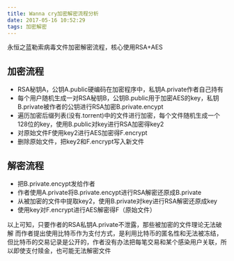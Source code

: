 ```yaml
---
title: Wanna cry加密解密流程分析
date: 2017-05-16 10:52:29
tags: 加密解密
---
```

永恒之蓝勒索病毒文件加密解密流程，核心使用RSA+AES
## 加密流程
* RSA秘钥A，公钥A.public硬编码在加密程序中，私钥A.private作者自己持有
* 每个用户随机生成一对RSA秘钥B，公钥B.public用于加密AES的key，私钥B.private被作者的公钥进行RSA加密B.private.encypt
* 遍历加密后缀列表(没有.torrent)中的文件进行加密，每个文件随机生成一个128位的key，使用B.public对key进行RSA加密得key2
* 对原始文件F使用key2进行AES加密得F.encrypt
* 删除原始文件，把key2和F.encrypt写入新文件

## 解密流程
* 把B.private.encypt发给作者
* 作者使用A.private将B.private.encypt进行RSA解密还原成B.private
* 从被加密的文件中提取key2，使用B.private对key进行RSA解密还原成key
* 使用key对F.encrypt进行AES解密得F（原始文件）

以上可知，只要作者的RSA私钥A.private不泄露，那些被加密的文件理论无法破解
而作者提出使用比特币作为支付方式，是利用比特币的匿名性和无法被冻结，但比特币的交易记录是公开的，作者没有办法把每笔交易和某个感染用户关联，所以即使支付赎金，也可能无法解密文件